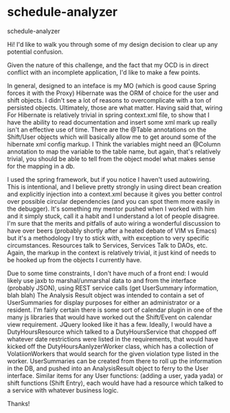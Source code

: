 # schedule-analyzer
schedule-analyzer


Hi!  I'd like to walk you through some of my design decision to clear up any potential confusion.  

Given the nature of this challenge, and the fact that my OCD is in direct conflict with an incomplete application, I'd like to make a few points.

In general, designed to an inteface is my MO (which is good cause Spring forces it with the Proxy)
Hibernate was the ORM of choice for the user and shift objects. I didn't see a lot of reasons to overcomplicate with a ton of persisted objects.  Ultimately, those are what matter.
Having said that, wiring For Hibernate is relatively trivial in spring context.xml file, to show that I have the ability to read documentation and insert some xml mark up really isn't an effective use of time.
There are the @Table annotations on the Shift/User objects which will basically allow me to get around some of the hibernate xml config markup.  I Think the variables might need an @Column annotation to map the variable to the table name, but again, that's relatively trivial, you should be able to tell from the object model what makes sense for the mapping in a db.

I used the spring framework, but if you notice I haven't used autowiring.  This is intentional, and I believe pretty strongly in using direct bean creation and explicitly injection into a context.xml because it gives you better control over possible circular dependencies (and you can spot them more easily in the debugger).  It's something my mentor pushed when I worked with him and it simply stuck, call it a habit and I understand a lot of people disagree.  I'm sure that the merits and pitfalls of auto wiring a wonderful discussion to have over beers (probably shortly after a heated debate of VIM vs Emacs) but it's a methodology I try to stick with, with exception to very specific circumstances.
Resources talk to Services, Services Talk to DAOs, etc.  Again, the markup in the context is relatively trivial, it just kind of needs to be hooked up from the objects I currently have.

Due to some time constraints, I don't have much of a front end:
I would likely use jaxb to marshal/unmarshal data to and from the interface (probably JSON), using REST service calls (get UserSummary information, blah blah)
The Analysis Result object was intended to contain a set of UserSummaries for display purposes for either an administrator or a resident.
I'm fairly certain there is some sort of calendar plugin in one of the many js libraries that would have worked out the Shift/Event on calendar view requirement.  JQuery looked like it has a few.
Ideally, I would have a DutyHoursResource which talked to a DutyHoursService that chopped off whatever date restrictions were listed in the requirements, that would have kicked off the DutyHoursAanlyzerWorker class, which has a collection of VolatiionWorkers that would search for the given violation type listed in the worker.  UserSummaries can be created from there to roll up the information in the DB, and pushed into an AnalysisResult object to ferry to the User interface.
Similar items for any User functions: (adding a user, yada yada) or shift functions (Shift Entry), each would have had a resource which talked to a service with whatever business logic.

Thanks!
